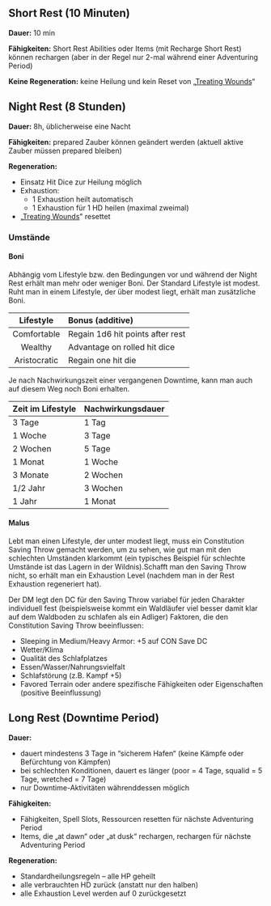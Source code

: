 
## Short Rest (10 Minuten)

**Dauer:** 10 min

**Fähigkeiten:** Short Rest Abilities oder Items (mit Recharge Short Rest) können rechargen (aber in der Regel nur 2-mal während einer Adventuring Period)

**Keine Regeneration:** keine Heilung und kein Reset von „[Treating Wounds](https://lolindhir.github.io/PnP/rules/adventuring/recovering/regeneration_options)“




## Night Rest (8 Stunden)

**Dauer:** 8h, üblicherweise eine Nacht

**Fähigkeiten:** prepared Zauber können geändert werden (aktuell aktive Zauber müssen prepared bleiben)

**Regeneration:**
<div class="listNoGap"></div>

- Einsatz Hit Dice zur Heilung möglich
- Exhaustion:
    - 1 Exhaustion heilt automatisch
    - 1 Exhaustion für 1 HD heilen (maximal zweimal)
- „[Treating Wounds](https://lolindhir.github.io/PnP/rules/adventuring/recovering/regeneration_options)" resettet




### Umstände

#### Boni
Abhängig vom Lifestyle bzw. den Bedingungen vor und während der Night Rest erhält man mehr oder weniger Boni. Der Standard Lifestyle ist modest. Ruht man in einem Lifestyle, der über modest liegt, erhält man zusätzliche Boni.

|  Lifestyle   | Bonus (additive)                 |
| :----------: | :------------------------------- |
| Comfortable  | Regain 1d6 hit points after rest |
|   Wealthy    | Advantage on rolled hit dice     |
| Aristocratic | Regain one hit die               |

Je nach Nachwirkungszeit einer vergangenen Downtime, kann man auch auf diesem Weg noch Boni erhalten.

| Zeit im Lifestyle | Nachwirkungsdauer |
| :---------------- | :---------------- |
| 3 Tage            | 1 Tag             |
| 1 Woche           | 3 Tage            |
| 2 Wochen          | 5 Tage            |
| 1 Monat           | 1 Woche           |
| 3 Monate          | 2 Wochen          |
| 1/2 Jahr          | 3 Wochen          |
| 1 Jahr            | 1 Monat           |


#### Malus

Lebt man einen Lifestyle, der unter modest liegt, muss ein Constitution Saving Throw gemacht werden, um zu sehen, wie gut man mit den schlechten Umständen klarkommt (ein typisches Beispiel für schlechte Umstände ist das Lagern in der Wildnis).Schafft man den Saving Throw nicht, so erhält man ein Exhaustion Level (nachdem man in der Rest Exhaustion regeneriert hat).

Der DM legt den DC für den Saving Throw variabel für jeden Charakter individuell fest (beispielsweise kommt ein Waldläufer viel besser damit klar auf dem Waldboden zu schlafen als ein Adliger)
Faktoren, die den Constitution Saving Throw beeinflussen:
<div class="listNoGap"></div>

- Sleeping in Medium/Heavy Armor: +5 auf CON Save DC
- Wetter/Klima
- Qualität des Schlafplatzes
- Essen/Wasser/Nahrungsvielfalt
- Schlafstörung (z.B. Kampf +5)
- Favored Terrain oder andere spezifische Fähigkeiten oder Eigenschaften (positive Beeinflussung)



## Long Rest (Downtime Period)

**Dauer:**
<div class="listNoGap"></div>

- dauert mindestens 3 Tage in “sicherem Hafen“ (keine Kämpfe oder Befürchtung von Kämpfen)
- bei schlechten Konditionen, dauert es länger (poor = 4 Tage, squalid = 5 Tage, wretched = 7 Tage)
- nur Downtime-Aktivitäten währenddessen möglich

**Fähigkeiten:**
<div class="listNoGap"></div>

- Fähigkeiten, Spell Slots, Ressourcen resetten für nächste Adventuring Period
- Items, die „at dawn“ oder „at dusk“ rechargen, rechargen für nächste Adventuring Period

**Regeneration:**
<div class="listNoGap"></div>

- Standardheilungsregeln – alle HP geheilt
- alle verbrauchten HD zurück (anstatt nur den halben)
- alle Exhaustion Level werden auf 0 zurückgesetzt



